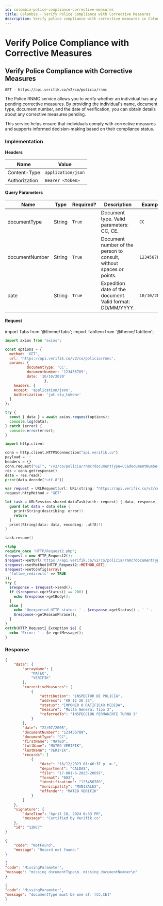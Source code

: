 ```yaml
---
id: colombia-police-compliance-corrective-measures
title: Colombia - Verify Police Compliance with Corrective Measures
description: Verify police compliance with corrective measures in Colombia
---
```


# Verify Police Compliance with Corrective Measures

## Verify Police Compliance with Corrective Measures

`GET - https://api.verifik.co/v2/co/policia/rnmc`

The Police RNMC service allows you to verify whether an individual has any pending corrective measures. By providing the individual's name, document type, document number, and the date of verification, you can obtain details about any corrective measures pending.

This service helps ensure that individuals comply with corrective measures and supports informed decision-making based on their compliance status.

### Implementation

**Headers**

| Name          | Value              |
| ------------- | ------------------ |
| Content-Type  | `application/json` |
| Authorization | `Bearer <token>`   |

**Query Parameters**

<table><thead><tr><th width="194">Name</th><th width="98">Type</th><th width="109">Required?</th><th width="205">Description</th><th>Example</th></tr></thead><tbody><tr><td>documentType</td><td>String</td><td><code>True</code></td><td>Document type. Valid parameters: CC, CE.</td><td><code>CC</code></td></tr><tr><td>documentNumber</td><td>String</td><td><code>True</code></td><td>Document number of the person to consult, without spaces or points.</td><td><code>123456789</code></td></tr><tr><td>date</td><td>String</td><td><code>True</code></td><td>Expedition date of the document. Valid format: DD/MM/YYYY.</td><td><code>10/10/2020</code></td></tr></tbody></table>

#### Request

import Tabs from '@theme/Tabs';
import TabItem from '@theme/TabItem';

<Tabs>
<TabItem value="javascript" label="JavaScript">

```javascript
import axios from 'axios';

const options = {
  method: 'GET',
  url: 'https://api.verifik.co/v2/co/policia/rnmc',
  params: {
		  documentType: 'CC', 
		  documentNumber: '123456789', 
		  date: '10/10/2020'
				  },  
	headers: {
    Accept: 'application/json',
    Authorization: 'jwt <tu_token>'
  }
};

try {
  const { data } = await axios.request(options);
  console.log(data);
} catch (error) {
  console.error(error);
}
```

</TabItem>
<TabItem value="python" label="Python">

```python
import http.client

conn = http.client.HTTPSConnection("api.verifik.co")
payload = ''
headers = {}
conn.request("GET", "/v2/co/policia/rnmc?documentType=CC&documentNumber=&date=", payload, headers)
res = conn.getresponse()
data = res.read()
print(data.decode("utf-8"))
```

</TabItem>
<TabItem value="swift" label="Swift">

```swift
var request = URLRequest(url: URL(string: "https://api.verifik.co/v2/co/policia/rnmc?documentType=CC&documentNumber=&date=")!,timeoutInterval: Double.infinity)
request.httpMethod = "GET"

let task = URLSession.shared.dataTask(with: request) { data, response, error in 
  guard let data = data else {
    print(String(describing: error))
    return
  }
  print(String(data: data, encoding: .utf8)!)
}

task.resume()

```

</TabItem>
<TabItem value="php" label="PHP">

```php
<?php
require_once 'HTTP/Request2.php';
$request = new HTTP_Request2();
$request->setUrl('https://api.verifik.co/v2/co/policia/rnmc?documentType=CC&documentNumber=&date=');
$request->setMethod(HTTP_Request2::METHOD_GET);
$request->setConfig(array(
  'follow_redirects' => TRUE
));
try {
  $response = $request->send();
  if ($response->getStatus() == 200) {
    echo $response->getBody();
  }
  else {
    echo 'Unexpected HTTP status: ' . $response->getStatus() . ' ' .
    $response->getReasonPhrase();
  }
}
catch(HTTP_Request2_Exception $e) {
  echo 'Error: ' . $e->getMessage();
}
```

</TabItem>
</Tabs>

### **Response**

<Tabs>
<TabItem value="200" label="200">

```json
{
    "data": {
        "arrayName": [
            "MATEO",
            "VERIFIK"
        ],
        "correctiveMeasures": [
            {
                "attribution": "INSPECTOR DE POLICÍA",
                "address": "KR 12 26 25",
                "status": "IMPONER O RATIFICAR MEDIDA",
                "measure": "Multa General Tipo 2",
                "referredTo": "INSPECCION PERMANENTE TURNO 3"
            }
        ],
        "date": "22/07/2005",
        "documentNumber": "123456789",
        "documentType": "CC",
        "firstName": "MATEO",
        "fullName": "MATEO VERIFIK",
        "lastName": "VERIFIK",
        "records": [
            {
                "date": "16/12/2023 01:46:37 p. m.",
                "department": "CALDAS",
                "file": "17-001-6-2023-20697",
                "format": "002",
                "identification": "123456789",
                "municipality": "MANIZALES",
                "offender": "MATEO VERIFIK"
            }
        ]
    },
    "signature": {
        "dateTime": "April 18, 2024 6:33 PM",
        "message": "Certified by Verifik.co"
    },
    "id": "12NC7"
}
```

</TabItem>
<TabItem value="404" label="404">

```json
{
    "code": "NotFound",
    "message": "Record not found."
}
```

</TabItem>
<TabItem value="409-1" label="409 (Missing Parameters)">

```json
{
"code": "MissingParameter",
"message": "missing documentType\n. missing documentNumber\n"
}
```

</TabItem>
<TabItem value="409-2" label="409 (Invalid Document Type)">

```json
{
"code": "MissingParameter",
"message": "documentType must be one of: [CC,CE]"
}
```

</TabItem>
</Tabs>
